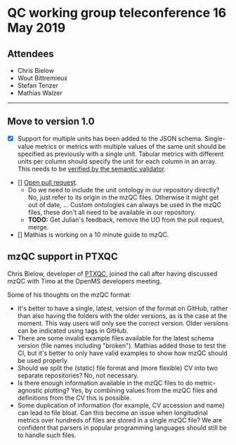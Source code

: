 # QC working group teleconference 16 May 2019

## Attendees

- Chris Bielow
- Wout Bittremieux
- Stefan Tenzer
- Mathias Walzer

---

## Move to version 1.0

- [x] Support for multiple units has been added to the JSON schema. Single-value metrics or metrics with multiple values of the same unit should be specified as previously with a single unit. Tabular metrics with different units per column should specify the unit for each column in an array. This needs to be [verified by the semantic validator](https://github.com/bittremieux/pymzqc/issues/7).
- [] [Open pull request](https://github.com/HUPO-PSI/mzQC/pull/65).
	- Do we need to include the unit ontology in our repository directly? No, just refer to its origin in the mzQC files. Otherwise it might get out of date, ... Custom ontologies can always be used in the mzQC files, these don't all need to be available in our repository.
	- **TODO:** Get Julian's feedback, remove the UO from the pull request, merge.
- [] Mathias is working on a 10 minute guide to mzQC.

## mzQC support in PTXQC

Chris Bielow, developer of [PTXQC](https://pubs.acs.org/doi/abs/10.1021/acs.jproteome.5b00780), joined the call after having discussed mzQC with Timo at the OpenMS developers meeting.

Some of his thoughts on the mzQC format:

- It's better to have a single, latest, version of the format on GitHub, rather than also having the folders with the older versions, as is the case at the moment. This way users will only see the correct version. Older versions can be indicated using tags in GitHub.
- There are some invalid example files available for the latest schema version (file names including "broken"). Mathias added those to test the CI, but it's better to only have valid examples to show how mzQC should be used properly.
- Should we split the (static) file format and (more flexible) CV into two separate repositories? No, not necessary.
- Is there enough information available in the mzQC files to do metric-agnostic plotting? Yes, by combining values from the mzQC files and definitions from the CV this is possible.
- Some duplication of information (for example, CV accession and name) can lead to file bloat. Can this become an issue when longitudinal metrics over hundreds of files are stored in a single mzQC file? We are confident that parsers in popular programming languages should still be to handle such files.
